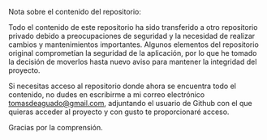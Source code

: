 Nota sobre el contenido del repositorio:

Todo el contenido de este repositorio ha sido transferido a otro repositorio privado debido a preocupaciones de seguridad y la necesidad de realizar cambios y mantenimientos importantes. 
Algunos elementos del repositorio original comprometían la seguridad de la aplicación, por lo que he tomado la decisión de moverlos hasta nuevo aviso para mantener la integridad del proyecto.

Si necesitas acceso al repositorio donde ahora se encuentra todo el contenido, no dudes en escribirme a mi correo electrónico tomasdeaguado@gmail.com, adjuntando el usuario de Github con el que quieras acceder al proyecto y con gusto te proporcionaré acceso.

Gracias por la comprensión.
